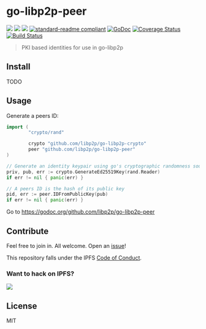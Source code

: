 # go-libp2p-peer

[![](https://img.shields.io/badge/made%20by-Protocol%20Labs-blue.svg?style=flat-square)](http://ipn.io)
[![](https://img.shields.io/badge/freenode-%23ipfs-blue.svg?style=flat-square)](http://webchat.freenode.net/?channels=%23ipfs)
[![](https://img.shields.io/badge/project-IPFS-blue.svg?style=flat-square)](http://ipfs.io/)
[![standard-readme compliant](https://img.shields.io/badge/standard--readme-OK-green.svg?style=flat-square)](https://github.com/RichardLitt/standard-readme)
[![GoDoc](https://godoc.org/github.com/ipfs/go-libp2p-peer?status.svg)](https://godoc.org/github.com/ipfs/go-libp2p-peer)
[![Coverage Status](https://coveralls.io/repos/github/ipfs/go-libp2p-peer/badge.svg?branch=master)](https://coveralls.io/github/ipfs/go-libp2p-peer?branch=master)
[![Build Status](https://travis-ci.org/ipfs/go-libp2p-peer.svg?branch=master)](https://travis-ci.org/ipfs/go-libp2p-peer)

> PKI based identities for use in go-libp2p

## Install

TODO

## Usage

Generate a peers ID:

```go
import (
        "crypto/rand"

        crypto "github.com/libp2p/go-libp2p-crypto"
        peer "github.com/libp2p/go-libp2p-peer"
)

// Generate an identity keypair using go's cryptographic randomness source
priv, pub, err := crypto.GenerateEd25519Key(rand.Reader)
if err != nil { panic(err) }

// A peers ID is the hash of its public key
pid, err := peer.IDFromPublicKey(pub)
if err != nil { panic(err) }
```

Go to https://godoc.org/github.com/libp2p/go-libp2p-peer

## Contribute

Feel free to join in. All welcome. Open an [issue](https://github.com/ipfs/go-libp2p-peer/issues)!

This repository falls under the IPFS [Code of Conduct](https://github.com/ipfs/community/blob/master/code-of-conduct.md).

### Want to hack on IPFS?

[![](https://cdn.rawgit.com/jbenet/contribute-ipfs-gif/master/img/contribute.gif)](https://github.com/ipfs/community/blob/master/contributing.md)

## License

MIT
